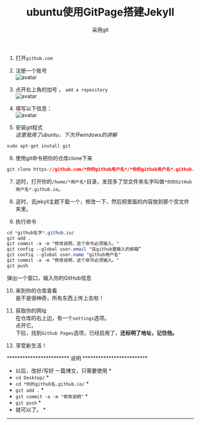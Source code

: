 ﻿---
layout: post
title: 'ubuntu使用GitPage搭建Jekyll'
subtitle: '采用git '
keywords: github jekyll 教程 ubuntu
tags: 教程 ubuntu github
category: tech
cover: 'http://on2171g4d.bkt.clouddn.com/jekyll-banner.png'
---
1. 打开`github.com`  
  
2. 注册一个账号  
![avatar](https://img-blog.csdn.net/20160727002237540)  
  
3. 点开右上角的加号 ， `add a repository`  
![avatar](https://img-blog.csdn.net/20160727005408944)  
  
4. 填写以下信息：  
![avatar](https://img-blog.csdn.net/20160727005138554)  
  
5. 安装git程式  
*这里我用了ubuntu，下次开windows的讲解*  
```css
sudo apt-get install git
```
  
6. 使用git命令把你的仓库clone下来  
```css
git clone https://github.com/*你的github用户名*/*你的github用户名*.github.io.git
```
  
7. 这时，打开你的`/home/*用户名*`目录，发现多了空文件夹名字叫做`*你的GitHub用户名*.github.io`。  
  
8. 这时，去jekyll主题下载一个，修改一下，然后把里面的内容放到那个空文件夹里。  
  
9. 执行命令
```css
cd *github名字*.github.io/
git add .
git commit -a -m "修改说明，这个命令必须输入。"
git config --global user.email "在github里输入的邮箱”
git config --global user.name "github用户名"
git commit -a -m "修改说明，这个命令必须输入。"
git push
```
弹出一个窗口，输入你的GitHub信息  
  
10. 来到你的仓库查看  
是不是很神奇，所有东西上传上去啦！
  
11. 获取你的网址  
在仓库的右上边，有一个`settings`选项。  
点开它。  
下拉，找到`Github Pages`选项，已经启用了，**还标明了地址，记住他。**
  
12. 享受新生活！
  
************************ 说明 *************************
*  以后，改好/写好 一篇博文，只需要使用               *
* `cd Desktop/`                                       *
* `cd *你的github名.github.io/`                       *
* `git add .`                                         *
* `git commit -a -m "修改说明"`                       *
* `git push`                                          *
*  就可以了。                                         *
*******************************************************
